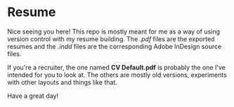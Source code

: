 # Resume
Nice seeing you here! This repo is mostly meant for me as a way of using version control with my resume building. The _.pdf_ files are the exported resumes and the _.indd_ files are the corresponding Adobe InDesign source files. 

If you're a recruiter, the one named __CV Default.pdf__ is probably the one I've intended for you to look at. The others are mostly old versions, experiments with other layouts and things like that.

Have a great day!
